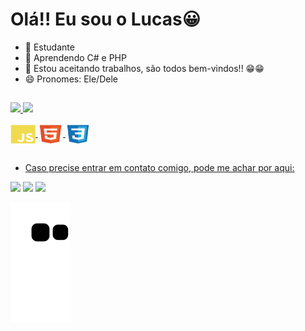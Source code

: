 # Olá!! Eu sou o Lucas😀

- 🔭 Estudante
- 🌱 Aprendendo C# e PHP
- 👯 Estou aceitando trabalhos, são todos bem-vindos!! 😁😁
- 😄 Pronomes: Ele/Dele

##

<div align="inline_box">
  <a href="https://github.com/lxzcss">
  <img height="180em" src="https://github-readme-stats.vercel.app/api?username=lxzcss&show_icons=true&theme=merko&include_all_commits=true&count_private=true"/>
  <img height="180em" src="https://github-readme-stats.vercel.app/api/top-langs/?username=lxzcss&layout=compact&langs_count=7&theme=merko"/>
</div>
<div style="display: inline_block"><br>
  <img align="center" alt="Rafa-Js" height="30" width="40" src="https://raw.githubusercontent.com/devicons/devicon/master/icons/javascript/javascript-plain.svg">
  <img align="center" alt="Rafa-HTML" height="30" width="40" src="https://raw.githubusercontent.com/devicons/devicon/master/icons/html5/html5-original.svg">
  <img align="center" alt="Rafa-CSS" height="30" width="40" src="https://raw.githubusercontent.com/devicons/devicon/master/icons/css3/css3-original.svg">
 
</div>
  
  ##
 -  Caso precise entrar em contato comigo, pode me achar por aqui:
<div> 
  <a href="https://www.instagram.com/iamlucxs_/" target="_blank"><img src="https://img.shields.io/badge/-Instagram-%23E4405F?style=for-the-badge&logo=instagram&logoColor=white" target="_blank"></a>
  <a href = "mailto:lucasilva589@gmail.com"><img src="https://img.shields.io/badge/-Gmail-%23333?style=for-the-badge&logo=gmail&logoColor=white" target="_blank"></a>
  <a href="https://www.linkedin.com/in/lucas-loiola-99b314236/" target="_blank"><img src="https://img.shields.io/badge/-LinkedIn-%230077B5?style=for-the-badge&logo=linkedin&logoColor=white" target="_blank"></a> 
 
   ![snake gif](https://github.com/lxzcss/lxzcss/blob/output/github-contribution-grid-snake.svg)
 
</div>


